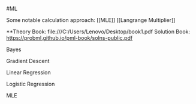 #ML

Some notable calculation approach:
[[MLE]]
[[Langrange Multiplier]]

**Theory Book: file:///C:/Users/Lenovo/Desktop/book1.pdf
Solution Book: https://probml.github.io/pml-book/solns-public.pdf

Bayes

Gradient Descent

Linear Regression

Logistic Regression

MLE